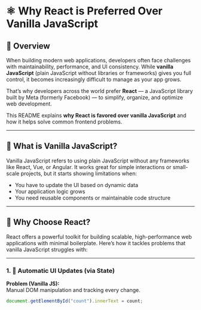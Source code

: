 # ⚛️ Why React is Preferred Over Vanilla JavaScript

## 📌 Overview

When building modern web applications, developers often face challenges with maintainability, performance, and UI consistency. While **vanilla JavaScript** (plain JavaScript without libraries or frameworks) gives you full control, it becomes increasingly difficult to manage as your app grows.

That’s why developers across the world prefer **React** — a JavaScript library built by Meta (formerly Facebook) — to simplify, organize, and optimize web development.

This README explains **why React is favored over vanilla JavaScript** and how it helps solve common frontend problems.

---

## 🧠 What is Vanilla JavaScript?

Vanilla JavaScript refers to using plain JavaScript without any frameworks like React, Vue, or Angular. It works great for simple interactions or small-scale projects, but it starts showing limitations when:

- You have to update the UI based on dynamic data
- Your application logic grows
- You need reusable components or maintainable code structure

---

## 🚀 Why Choose React?

React offers a powerful toolkit for building scalable, high-performance web applications with minimal boilerplate. Here’s how it tackles problems that vanilla JavaScript struggles with:

---

### 1. 🔁 Automatic UI Updates (via State)

**Problem (Vanilla JS):**  
Manual DOM manipulation and tracking every change.

```js
document.getElementById("count").innerText = count;
